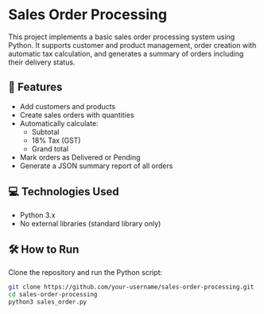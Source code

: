 # Sales Order Processing

This project implements a basic sales order processing system using Python. It supports customer and product management, order creation with automatic tax calculation, and generates a summary of orders including their delivery status.

## 🔧 Features

- Add customers and products
- Create sales orders with quantities
- Automatically calculate:
  - Subtotal
  - 18% Tax (GST)
  - Grand total
- Mark orders as Delivered or Pending
- Generate a JSON summary report of all orders

## 💻 Technologies Used

- Python 3.x
- No external libraries (standard library only)

## 🛠️ How to Run

Clone the repository and run the Python script:

```bash
git clone https://github.com/your-username/sales-order-processing.git
cd sales-order-processing
python3 sales_order.py
